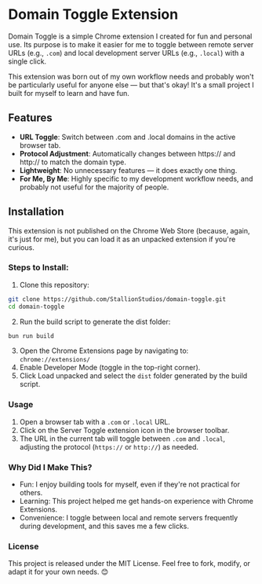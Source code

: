 # Domain Toggle Extension

Domain Toggle is a simple Chrome extension I created for fun and personal use. Its purpose is to make it easier for me to toggle between remote server URLs (e.g., `.com`) and local development server URLs (e.g., `.local`) with a single click.

This extension was born out of my own workflow needs and probably won't be particularly useful for anyone else — but that's okay! It's a small project I built for myself to learn and have fun.

## Features

- **URL Toggle**: Switch between .com and .local domains in the active browser tab.
- **Protocol Adjustment**: Automatically changes between https:// and http:// to match the domain type.
- **Lightweight**: No unnecessary features — it does exactly one thing.
- **For Me, By Me**: Highly specific to my development workflow needs, and probably not useful for the majority of people.

## Installation

This extension is not published on the Chrome Web Store (because, again, it's just for me), but you can load it as an unpacked extension if you're curious.

### Steps to Install:

1. Clone this repository:

```bash
git clone https://github.com/StallionStudios/domain-toggle.git
cd domain-toggle
```

2. Run the build script to generate the dist folder:

```bash
bun run build
```

3. Open the Chrome Extensions page by navigating to:
   `chrome://extensions/`
4. Enable Developer Mode (toggle in the top-right corner).
5. Click Load unpacked and select the `dist` folder generated by the build script.

### Usage

1. Open a browser tab with a `.com` or `.local` URL.
2. Click on the Server Toggle extension icon in the browser toolbar.
3. The URL in the current tab will toggle between `.com` and `.local`, adjusting the protocol (`https://` or `http://`) as needed.

### Why Did I Make This?

- Fun: I enjoy building tools for myself, even if they're not practical for others.
- Learning: This project helped me get hands-on experience with Chrome Extensions.
- Convenience: I toggle between local and remote servers frequently during development, and this saves me a few clicks.

### License

This project is released under the MIT License. Feel free to fork, modify, or adapt it for your own needs. 😊
